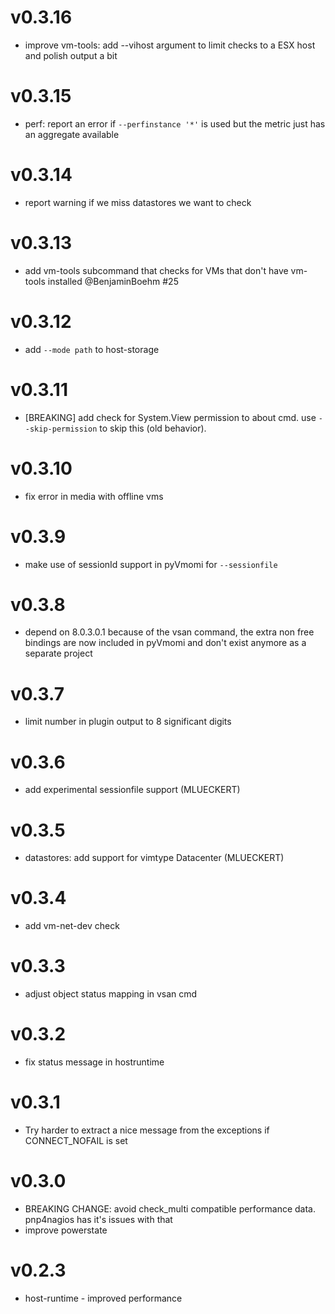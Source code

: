 # v0.3.16

* improve vm-tools: add --vihost argument to limit checks to a ESX host
  and polish output a bit

# v0.3.15

* perf: report an error if `--perfinstance '*'` is used but the metric
  just has an aggregate available

# v0.3.14

* report warning if we miss datastores we want to check

# v0.3.13

* add vm-tools subcommand that checks for VMs that don't have vm-tools installed
  @BenjaminBoehm #25

# v0.3.12

* add `--mode path` to host-storage

# v0.3.11

* [BREAKING] add check for System.View permission to about cmd. use
  `--skip-permission` to skip this (old behavior).

# v0.3.10

* fix error in media with offline vms

# v0.3.9

* make use of sessionId support in pyVmomi for `--sessionfile`

# v0.3.8

* depend on 8.0.3.0.1 because of the vsan command, the extra non free bindings
  are now included in pyVmomi and don't exist anymore as a separate project

# v0.3.7

* limit number in plugin output to 8 significant digits

# v0.3.6

* add experimental sessionfile support (MLUECKERT)

# v0.3.5

* datastores: add support for vimtype Datacenter (MLUECKERT)

# v0.3.4

* add vm-net-dev check

# v0.3.3

* adjust object status mapping in vsan cmd

# v0.3.2

* fix status message in hostruntime

# v0.3.1

* Try harder to extract a nice message from the exceptions if CONNECT_NOFAIL is set

# v0.3.0

* BREAKING CHANGE: avoid check_multi compatible performance data. pnp4nagios has it's issues with that
* improve powerstate

# v0.2.3

* host-runtime - improved performance
